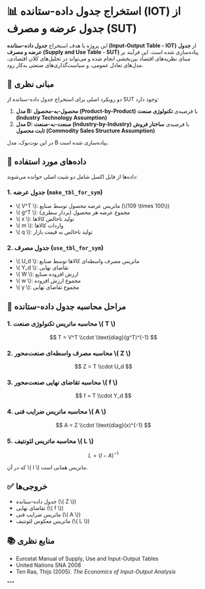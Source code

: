 # 📊 استخراج جدول داده-ستانده (IOT) از جدول عرضه و مصرف (SUT)

این پروژه با هدف استخراج **جدول داده-ستانده (Input-Output Table - IOT)** از **جدول عرضه و مصرف (Supply and Use Table - SUT)** پیاده‌سازی شده است. این فرآیند بر مبنای نظریه‌های اقتصاد بین‌بخشی انجام شده و می‌تواند در تحلیل‌های کلان اقتصادی، مدل‌های تعادل عمومی، و سیاست‌گذاری‌های صنعتی به‌کار رود.

## 🧠 مبانی نظری

دو رویکرد اصلی برای استخراج جدول داده-ستانده از SUT وجود دارد:

1. **مدل B: محصول-به-محصول (Product-by-Product)** با فرضیه‌ی **تکنولوژی صنعت (Industry Technology Assumption)**
2. **مدل D: صنعت-به-صنعت (Industry-by-Industry)** با فرضیه‌ی **ساختار فروش ثابت محصول (Commodity Sales Structure Assumption)**

در این نوت‌بوک، مدل B پیاده‌سازی شده است.

## 📁 داده‌های مورد استفاده

داده‌ها از فایل اکسل شامل دو شیت اصلی خوانده می‌شوند:

### 1. جدول عرضه (`make_tbl_for_sym`)
- \\( V^T \\): ماتریس عرضه محصول توسط صنایع (\\(109 \\times 100\\))
- \\( g^T \\): مجموع عرضه هر محصول (بردار سطری)
- \\( x \\): تولید ناخالص کالاها
- \\( m \\): واردات کالاها
- \\( q \\): تولید ناخالص به قیمت بازار

### 2. جدول مصرف (`use_tbl_for_sym`)
- \\( U_d \\): ماتریس مصرف واسطه‌ای کالاها توسط صنایع
- \\( Y_d \\): تقاضای نهایی
- \\( W \\): ارزش افزوده صنایع
- \\( w \\): مجموع ارزش افزوده
- \\( y \\): مجموع تقاضای نهایی

## 🧮 مراحل محاسبه جدول داده-ستانده

### 1. محاسبه ماتریس تکنولوژی صنعت \\( T \\)

$$
T = V^T \\cdot \\text{diag}(g^T)^{-1}
$$

### 2. محاسبه مصرف واسطه‌ای صنعت‌محور \\( Z \\)

$$
Z = T \\cdot U_d
$$

### 3. محاسبه تقاضای نهایی صنعت‌محور \\( f \\)

$$
f = T \\cdot Y_d
$$

### 4. محاسبه ماتریس ضرایب فنی \\( A \\)

$$
A = Z \\cdot \\text{diag}(x)^{-1}
$$

### 5. محاسبه ماتریس لئونتیف \\( L \\)

$$
L = (I - A)^{-1}
$$

که در آن \\( I \\) ماتریس همانی است.

## ✅ خروجی‌ها

- جدول داده-ستانده (\\( Z \\))
- تقاضای نهایی (\\( f \\))
- ماتریس ضرایب فنی (\\( A \\))
- ماتریس معکوس لئونتیف (\\( L \\))

## 📚 منابع نظری

- Eurostat Manual of Supply, Use and Input-Output Tables
- United Nations SNA 2008
- Ten Raa, Thijs (2005). *The Economics of Input-Output Analysis*

"""



